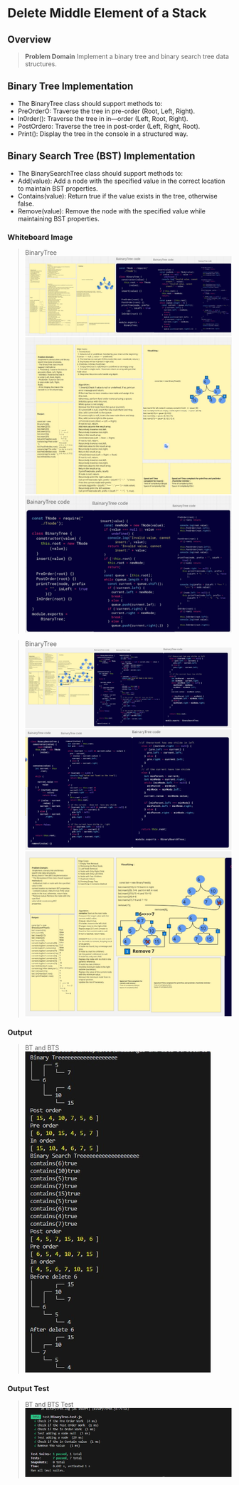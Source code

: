 # Delete Middle Element of a Stack



## Overview      
> **Problem Domain**
Implement a binary tree and binary search tree data structures.
## Binary Tree Implementation
- The BinaryTree class should support methods to:
- PreOrderO: Traverse the tree in pre-order (Root, Left, Right).
- ln0rder(): Traverse the tree in in—order (Left, Root, Right).
- PostOrdero: Traverse the tree in post-order (Left, Right, Root).
- Print(): Display the tree in the console in a structured way.
## Binary Search Tree (BST) Implementation
- The BinarySearchTree class should support methods to:
- Add(value): Add a node with the specified value in the correct location to maintain BST properties.
- Contains(value): Return true if the value exists in the tree, otherwise false.
- Remove(value): Remove the node with the specified value while maintaining BST properties.
### Whiteboard Image

> BinaryTree 
![BinaryTree ](./image/BainaryTreeAll.jpg)
![BinaryTree ](./image/BainaryTreeLeft.jpg)
![BinaryTree ](./image/BainaryTreeCode.jpg)

> BinaryTree 
![BinarySearchTree ](./image/BinarySearchTree.jpg)
![BinarySearchTree ](./image/BinarySTC.jpg)
![BinarySearchTree ](./image/BinarySTleft.jpg)




### Output  

>  BT and BTS
![  BT and BTS](./image/OutPut.jpg)
### Output   Test

>  BT and BTS Test 
![  BT and BTS](./image/OutPutTest.jpg)


